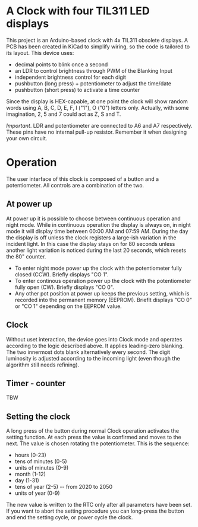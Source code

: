 # A Clock with four TIL311 LED displays
This project is an Arduino-based clock with 4x TIL311 obsolete displays. A PCB has been created in KiCad to simplify wiring, so the code is tailored to its layout.
This device uses:
* decimal points to blink once a second
* an LDR to control brightness through PWM of the Blanking Input
* independent brightness control for each digit
* pushbutton (long press) + potentiometer to adjust the time/date
* pushbutton (short press) to activate a time counter

Since the display is HEX-capable, at one point the clock will show random words using A, B, C, D, E, F, I ("1"), O ("0") letters only. Actually, with some imagination, 2, 5 and 7 could act as Z, S and T.

*Important*. LDR and potentiometer are connected to A6 and A7 respectively. These pins have no internal pull-up resistor. Remember it when designing your own circuit.

# Operation

The user interface of this clock is composed of a button and a potentiometer. All controls are a combination of the two.

## At power up

At power up it is possible to choose between continuous operation and night mode. While in continuous operation the display is always on, in night mode it will display time between 00:00 AM and 07:59 AM. During the day the display is off unless the clock registers a large-ish variation in the incident light. In this case the display stays on for 80 seconds unless another light variation is noticed during the last 20 seconds, which resets the 80" counter.

* To enter night mode power up the clock with the potentiometer fully closed (CCW). Briefly displays "CO 1".
* To enter continous operation power up the clock with the potentiometer fully open (CW). Briefly displays "CO 0".
* Any other pot position at power up keeps the previous setting, which is recorded into the permanent memory (EEPROM). Brieflt displays "CO 0" or "CO 1" depending on the EEPROM value.

## Clock

Without uset interaction, the device goes into Clock mode and operates according to the logic described above. It applies leading-zero blanking. The two innermost dots blank alternatively every second. The digit luminosity is adjusted according to the incoming light (even though the algorithm still needs refining).

## Timer - counter

TBW

## Setting the clock

A long press of the button during normal Clock operation activates the setting function. At each press the value is confirmed and moves to the next. The value is chosen rotating the potentiometer. This is the sequence:
* hours (0-23)
* tens of minutes (0-5)
* units of minutes (0-9)
* month (1-12)
* day (1-31)
* tens of year (2-5) -- from 2020 to 2050
* units of year (0-9) 

The new value is written to the RTC only after all parameters have been set. If you want to abort the setting procedure you can long-press the button and end the setting cycle, or power cycle the clock.

